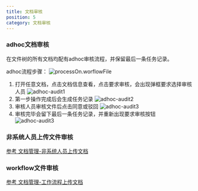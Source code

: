 ```yaml
---
title: 文档审核
position: 5
category: 文档审核
---
```

### adhoc文档审核
在文件树的所有文档均配有adhoc审核流程，并保留最后一条任务记录。

adhoc流程步骤：
![processOn.worflowFile](/processOn.worflowFile.png)
1. 打开任意文档，点击文档信息查看，点击要求审核，会出现弹框要求选择审核人员
  ![adhoc-audit1](/adhoc-audit1.png)
2. 第一步操作完成后会生成任务记录
  ![adhoc-audit2](/adhoc-audit2.png)
3. 审核人员审核文件后点击同意或驳回
  ![adhoc-audit3](/adhoc-audit3.png)
4. 审核完毕会留下最后一条任务记录，并重新出现要求审核按钮
  ![adhoc-audit3](/adhoc-audit4.png)

### 非系统人员上传文件审核
<a href="/manage-non-system-upload">参考 文档管理-非系统人员上传文档</a>

### workflow文件审核
<a href="/manage-workflow-upload">参考 文档管理-工作流程上传文档</a>

